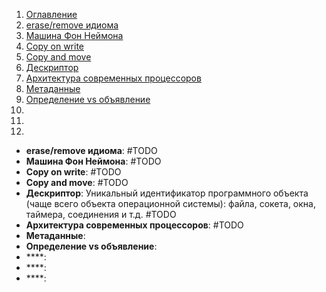 1. [Оглавление](https://github.com/Nethius/cheatsheet/blob/main/README.md)
1. [erase/remove идиома](#1)
1. [Машина Фон Неймона](#2)
1. [Copy on write](#3)
1. [Copy and move](#4)
1. [Дескриптор](#5)
1. [Архитектура современных процессоров](#6)
1. [Метаданные](#7)
1. [Определение vs объявление](#8)
1. [](#9)
1. [](#10)
1. [](#11)

* **erase/remove идиома**: <a name="1"></a> #TODO
* **Машина Фон Неймона**: <a name="2"></a> #TODO
* **Copy on write**: <a name="3"></a> #TODO
* **Copy and move**: <a name="4"></a> #TODO
* **Дескриптор**: <a name="5"></a> Уникальный идентификатор программного объекта (чаще всего объекта операционной системы): файла, сокета, окна, таймера, соединения и т.д. #TODO
* **Архитектура современных процессоров**: <a name="6"></a> #TODO
* **Метаданные**: <a name="7"></a>
* **Определение vs объявление**: <a name="8"></a>
* ****: <a name="9"></a>
* ****: <a name="10"></a>
* ****: <a name="11"></a>